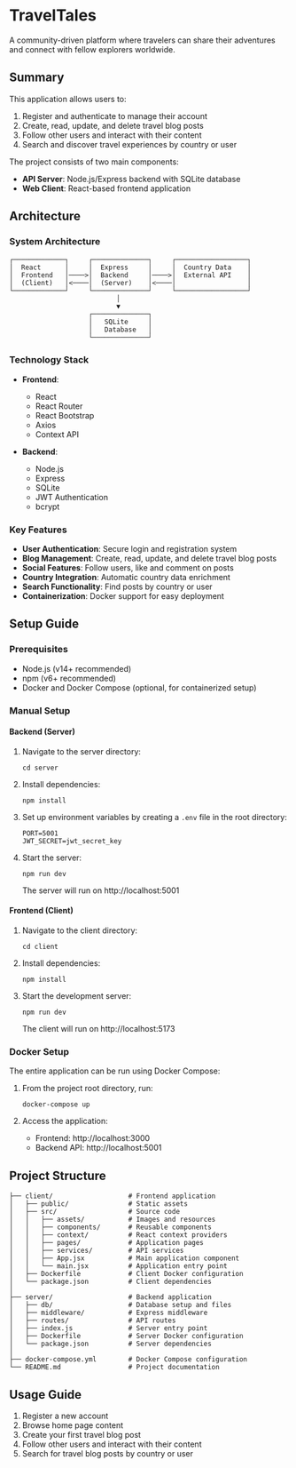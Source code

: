 # TravelTales

A community-driven platform where travelers can share their adventures and connect with fellow explorers worldwide.

## Summary

This application allows users to:

1. Register and authenticate to manage their account
2. Create, read, update, and delete travel blog posts
3. Follow other users and interact with their content
4. Search and discover travel experiences by country or user

The project consists of two main components:

- **API Server**: Node.js/Express backend with SQLite database
- **Web Client**: React-based frontend application

## Architecture

### System Architecture

```
┌─────────────┐     ┌──────────────┐     ┌──────────────────┐
│  React      │     │  Express     │     │  Country Data    │
│  Frontend   │────>│  Backend     │────>│  External API    │
│  (Client)   │<────│  (Server)    │<────│                  │
└─────────────┘     └──────────────┘     └──────────────────┘
                           │
                           ▼
                    ┌──────────────┐
                    │   SQLite     │
                    │   Database   │
                    └──────────────┘
```

### Technology Stack

- **Frontend**:

  - React
  - React Router
  - React Bootstrap
  - Axios
  - Context API

- **Backend**:
  - Node.js
  - Express
  - SQLite
  - JWT Authentication
  - bcrypt

### Key Features

- **User Authentication**: Secure login and registration system
- **Blog Management**: Create, read, update, and delete travel blog posts
- **Social Features**: Follow users, like and comment on posts
- **Country Integration**: Automatic country data enrichment
- **Search Functionality**: Find posts by country or user
- **Containerization**: Docker support for easy deployment

## Setup Guide

### Prerequisites

- Node.js (v14+ recommended)
- npm (v6+ recommended)
- Docker and Docker Compose (optional, for containerized setup)

### Manual Setup

#### Backend (Server)

1. Navigate to the server directory:

   ```
   cd server
   ```

2. Install dependencies:

   ```
   npm install
   ```

3. Set up environment variables by creating a `.env` file in the root directory:

   ```
   PORT=5001
   JWT_SECRET=jwt_secret_key
   ```

4. Start the server:
   ```
   npm run dev
   ```
   The server will run on http://localhost:5001

#### Frontend (Client)

1. Navigate to the client directory:

   ```
   cd client
   ```

2. Install dependencies:

   ```
   npm install
   ```

3. Start the development server:
   ```
   npm run dev
   ```
   The client will run on http://localhost:5173

### Docker Setup

The entire application can be run using Docker Compose:

1. From the project root directory, run:

   ```
   docker-compose up
   ```

2. Access the application:
   - Frontend: http://localhost:3000
   - Backend API: http://localhost:5001

## Project Structure

```
├── client/                   # Frontend application
│   ├── public/               # Static assets
│   ├── src/                  # Source code
│   │   ├── assets/           # Images and resources
│   │   ├── components/       # Reusable components
│   │   ├── context/          # React context providers
│   │   ├── pages/            # Application pages
│   │   ├── services/         # API services
│   │   ├── App.jsx           # Main application component
│   │   └── main.jsx          # Application entry point
│   ├── Dockerfile            # Client Docker configuration
│   └── package.json          # Client dependencies
│
├── server/                   # Backend application
│   ├── db/                   # Database setup and files
│   ├── middleware/           # Express middleware
│   ├── routes/               # API routes
│   ├── index.js              # Server entry point
│   ├── Dockerfile            # Server Docker configuration
│   └── package.json          # Server dependencies
│
├── docker-compose.yml        # Docker Compose configuration
└── README.md                 # Project documentation
```

## Usage Guide

1. Register a new account
2. Browse home page content
3. Create your first travel blog post
4. Follow other users and interact with their content
5. Search for travel blog posts by country or user
